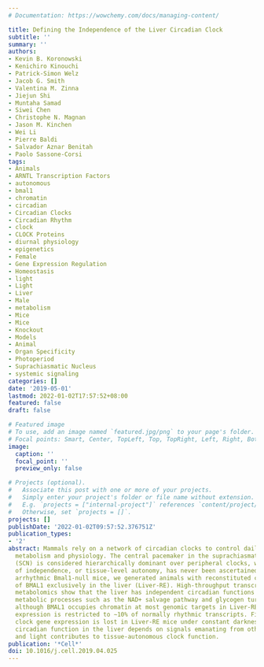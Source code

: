 ```yaml
---
# Documentation: https://wowchemy.com/docs/managing-content/

title: Defining the Independence of the Liver Circadian Clock
subtitle: ''
summary: ''
authors:
- Kevin B. Koronowski
- Kenichiro Kinouchi
- Patrick-Simon Welz
- Jacob G. Smith
- Valentina M. Zinna
- Jiejun Shi
- Muntaha Samad
- Siwei Chen
- Christophe N. Magnan
- Jason M. Kinchen
- Wei Li
- Pierre Baldi
- Salvador Aznar Benitah
- Paolo Sassone-Corsi
tags:
- Animals
- ARNTL Transcription Factors
- autonomous
- bmal1
- chromatin
- circadian
- Circadian Clocks
- Circadian Rhythm
- clock
- CLOCK Proteins
- diurnal physiology
- epigenetics
- Female
- Gene Expression Regulation
- Homeostasis
- light
- Light
- Liver
- Male
- metabolism
- Mice
- Mice
- Knockout
- Models
- Animal
- Organ Specificity
- Photoperiod
- Suprachiasmatic Nucleus
- systemic signaling
categories: []
date: '2019-05-01'
lastmod: 2022-01-02T17:57:52+08:00
featured: false
draft: false

# Featured image
# To use, add an image named `featured.jpg/png` to your page's folder.
# Focal points: Smart, Center, TopLeft, Top, TopRight, Left, Right, BottomLeft, Bottom, BottomRight.
image:
  caption: ''
  focal_point: ''
  preview_only: false

# Projects (optional).
#   Associate this post with one or more of your projects.
#   Simply enter your project's folder or file name without extension.
#   E.g. `projects = ["internal-project"]` references `content/project/deep-learning/index.md`.
#   Otherwise, set `projects = []`.
projects: []
publishDate: '2022-01-02T09:57:52.376751Z'
publication_types:
- '2'
abstract: Mammals rely on a network of circadian clocks to control daily systemic
  metabolism and physiology. The central pacemaker in the suprachiasmatic nucleus
  (SCN) is considered hierarchically dominant over peripheral clocks, whose degree
  of independence, or tissue-level autonomy, has never been ascertained in vivo. Using
  arrhythmic Bmal1-null mice, we generated animals with reconstituted circadian expression
  of BMAL1 exclusively in the liver (Liver-RE). High-throughput transcriptomics and
  metabolomics show that the liver has independent circadian functions specific for
  metabolic processes such as the NAD+ salvage pathway and glycogen turnover. However,
  although BMAL1 occupies chromatin at most genomic targets in Liver-RE mice, circadian
  expression is restricted to ∼10% of normally rhythmic transcripts. Finally, rhythmic
  clock gene expression is lost in Liver-RE mice under constant darkness. Hence, full
  circadian function in the liver depends on signals emanating from other clocks,
  and light contributes to tissue-autonomous clock function.
publication: '*Cell*'
doi: 10.1016/j.cell.2019.04.025
---
```

